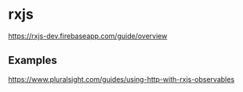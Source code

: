 # rxjs

https://rxjs-dev.firebaseapp.com/guide/overview


## Examples

https://www.pluralsight.com/guides/using-http-with-rxjs-observables
